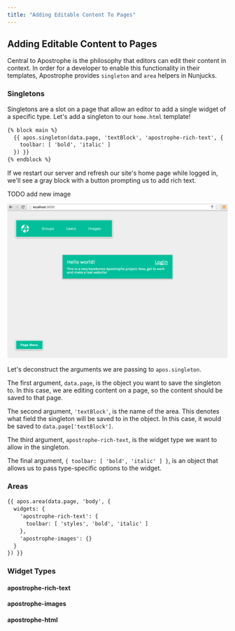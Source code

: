 ```yaml
---
title: "Adding Editable Content To Pages"
---
```


## Adding Editable Content to Pages

Central to Apostrophe is the philosophy that editors can edit their content in context. In order for a developer to enable this functionality in their templates, Apostrophe provides `singleton` and `area` helpers in Nunjucks.

### Singletons

Singletons are a slot on a page that allow an editor to add a single widget of a specific type. Let's add a singleton to our `home.html` template!

```html
{% block main %}
  {{ apos.singleton(data.page, 'textBlock', 'apostrophe-rich-text', {
    toolbar: [ 'bold', 'italic' ]
  }) }}
{% endblock %}
```

If we restart our server and refresh our site's home page while logged in, we'll see a gray block with a button prompting us to add rich text.

TODO add new image

<img src="/images/tutorials/developer/boilerplate_loggedin.png" class="shadow">

Let's deconstruct the arguments we are passing to `apos.singleton`.

The first argument, `data.page`, is the object you want to save the singleton to. In this case, we are editing content on a page, so the content should be saved to that page.

The second argument, `'textBlock'`, is the name of the area. This denotes what field the singleton will be saved to in the object. In this case, it would be saved to `data.page['textBlock']`.

The third argument, `apostrophe-rich-text`, is the widget type we want to allow in the singleton.

The final argument, `{ toolbar: [ 'bold', 'italic' ] }`, is an object that allows us to pass type-specific options to the widget.

### Areas

```html
{{ apos.area(data.page, 'body', {
  widgets: {
    'apostrophe-rich-text': {
      toolbar: [ 'styles', 'bold', 'italic' ]
    },
    'apostrophe-images': {}
  }
}) }}
```

### Widget Types

#### apostrophe-rich-text

#### apostrophe-images

#### apostrophe-html
